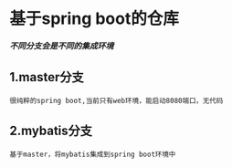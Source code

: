 # 基于spring boot的仓库  
**_不同分支会是不同的集成环境_**
## 1.master分支
    很纯粹的spring boot,当前只有web环境，能启动8080端口，无代码
## 2.mybatis分支
    基于master，将mybatis集成到spring boot环境中
